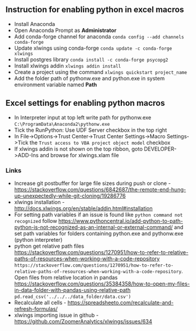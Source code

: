 ## Instruction for enabling python in excel macros
* Install Anaconda
* Open Anaconda Prompt as **Administrator**
* Add conda-forge channel for anaconda ```conda config --add channels conda-forge```
* Update xlwings using conda-forge ```conda update -c conda-forge xlwings```
* Install postgres library ```conda install -c conda-forge psycopg2```
* Install xlwings addin ```xlwings addin install```
* Create a project using the command ```xlwings quickstart project_name```
* Add the folder path of pythonw.exe and python.exe in system environment variable named **Path**

## Excel settings for enabling python macros
* In Interpreter input at top left write path for pythonw.exe ```C:\ProgramData\Anaconda2\pythonw.exe```
* Tick the RunPython: Use UDF Server checkbox in the top right
* In File->Options->Trust Center->Trust Center Settings->Macro Settings->Tick the ```Trust access to VBA project object model``` checkbox
* If xlwings addin is not shown on the top ribbon, goto DEVELOPER->ADD-Ins and browse for xlwings.xlam file

### Links
* Increase git postbuffer for large file sizes during push or clone - https://stackoverflow.com/questions/6842687/the-remote-end-hung-up-unexpectedly-while-git-cloning/19286776
* xlwings installation - http://docs.xlwings.org/en/stable/addin.html#installation
* For setting path variables if an issue is found like ```python command not recognized``` follow https://www.pythoncentral.io/add-python-to-path-python-is-not-recognized-as-an-internal-or-external-command/ and set path variables for folders containing python.exe and pythonw.exe (python interpreter)
* python get relative path files https://stackoverflow.com/questions/1270951/how-to-refer-to-relative-paths-of-resources-when-working-with-a-code-repository ```https://stackoverflow.com/questions/1270951/how-to-refer-to-relative-paths-of-resources-when-working-with-a-code-repository```. Open files from relative location in pandas https://stackoverflow.com/questions/35384358/how-to-open-my-files-in-data-folder-with-pandas-using-relative-path ```pd.read_csv('../../../data_folder/data.csv')```
* Recalculate all cells - https://spreadsheeto.com/recalculate-and-refresh-formulas/
* xlwings importing issue in github - https://github.com/ZoomerAnalytics/xlwings/issues/634